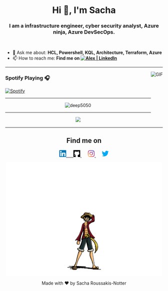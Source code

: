 <h1 align="center">Hi 👋, I'm Sacha</h1>
<h3 align="center">I am a infrastructure engineer, cyber security analyst, Azure ninja, Azure DevSecOps.</h3>
</br>

- 💬 Ask me about: **HCL, Powershell, KQL, Architecture, Terraform, Azure**
- 📫 How to reach me: **Find me on [<img alt="Alex | LinkedIn" height="15px" src="https://www.flaticon.com/svg/static/icons/svg/725/725337.svg"/>](https://www.linkedin.com/in/sacha-roussakis-notter-b6903095/)**

---

<img align="right" alt="GIF" height="170px" src="https://media.giphy.com/media/J5B1Y8QZnzXXbLQIBu/giphy.gif" />

### Spotify Playing 🎧
[![Spotify](https://novatorem.visualbean.vercel.app/api/spotify)](https://open.spotify.com/user/1112981871)

---

   <p align="center"> <img src="https://github-readme-stats.vercel.app/api?username=DFW1N&show_icons=true" alt="deep5050" /> </p>
  </div>
  
<hr/>

   <p align="center"> <img src="https://github-readme-stats.anuraghazra1.vercel.app/api/top-langs/?username=DFW1N&layout=compact&langs_count=10&hide=html,css&bg_color=30,000000,434343&title_color=fe428e&text_color=f1f1eb" /> </p> </div>
 
<hr/>

<h2 align="center">Find me on</h2>

<p align="center">

  <a href="https://www.linkedin.com/in/sacha-roussakis-notter-b6903095/">
    <img  alt="Linkedin" width="22px" src="https://raw.githubusercontent.com/dev-akshat/archive/main/images/svgs/social_media/linkedin.svg"/>
  &nbsp&nbsp&nbsp&nbsp
  <a href="https://github.com/DFW1N">
    <img alt="GitHub" width="22px" src="https://raw.githubusercontent.com/dev-akshat/archive/main/images/svgs/social_media/github.svg"/>
  </a>
  &nbsp&nbsp&nbsp&nbsp
  <a href="https://www.instagram.com/sacha1777">
    <img  alt="Instagram" width="22px" src="https://raw.githubusercontent.com/dev-akshat/archive/main/images/svgs/social_media/instagram.svg"/>
  </a>
  &nbsp&nbsp&nbsp&nbsp
  <a href="https://twitter.com/sacha_roussakis">
    <img alt="Twitter" width="22px" src="https://raw.githubusercontent.com/dev-akshat/archive/main/images/svgs/social_media/twitter.svg"/>
  </a>

</p>


<p align="center">
  <img align="center" alt="OnePiece_Luffy" src="https://raw.githubusercontent.com/dev-akshat/archive/main/images/gifs/anime/luffy.gif"/>
</p>

 
 <p align="center">
  Made with ❤️ by Sacha Roussakis-Notter
</p>

